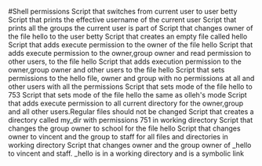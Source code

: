 #Shell permissions
Script that switches from current user to user betty
Script that prints the effective username of the current user
Script that prints all the groups the current user is part of
Script that changes owner of the file hello to the user betty
Script that creates an empty file called hello  
Script that adds execute permission to the owner of the file hello
Script that adds execute permission to the owner,group owner and read permission to other users, to the file hello
Script that adds execution permission to the owner,group owner and other users to the file hello
Script that sets permissions to the hello file, owner and group with no permissions at all and other users with all the permissions
Script that sets mode of the file hello to 753
Script that sets mode of the file hello the same as olleh's mode
Script that adds execute permission to all current directory for the owner,group and all other users.Regular files should not be changed
Script that creates a directory called my_dir with permissions 751 in working directory
Script that changes the group owner to school for the file hello
Script that changes owner to vincent and the group to staff for all files and directories in working directory
Script that changes owner and the group owner of _hello to vincent and staff. _hello is in a working directory and is a symbolic link
